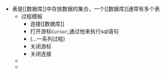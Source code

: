 - 表是[[数据库]]中存放数据的集合，一个[[数据库]]通常有多个表
	- 过程模板
		- 连接[[数据库]]
		- 打开游标`Cursor`,通过他来执行sql语句
		- (...一系列过程)
		- 关闭游标
		- 关闭连接
	-
	-